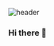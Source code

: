 ![header](https://capsule-render.vercel.app/api?type=waving&color=_C5A5F1&height=200&section=header&text=Oi&fontSize=50&fontColor=ffffff)

### Hi there 👋

<!--
**Geydson-Santos/Geydson-Santos** is a ✨ _special_ ✨ repository because its `README.md` (this file) appears on your GitHub profile.

Here are some ideas to get you started:

- 🔭 I’m currently working on ...
- 🌱 I’m currently learning ...
- 👯 I’m looking to collaborate on ...
- 🤔 I’m looking for help with ...
- 💬 Ask me about ...
- 📫 How to reach me: ...
- 😄 Pronouns: ...
- ⚡ Fun fact: ...
-->
